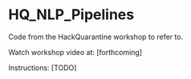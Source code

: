 # HQ_NLP_Pipelines
 Code from the HackQuarantine workshop to refer to. 

Watch workshop video at: [forthcoming]

Instructions:
[TODO]
